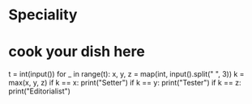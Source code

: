 # Speciality
# cook your dish here
t = int(input())
for _ in range(t):
    x, y, z = map(int, input().split(" ", 3))
    k = max(x, y, z)
    if k == x:
        print("Setter")
    if k == y:
        print("Tester")
    if k == z:
        print("Editorialist")
